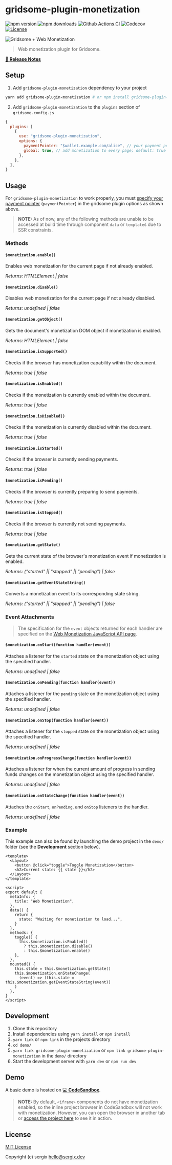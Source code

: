 # gridsome-plugin-monetization

[![npm version][npm-version-src]][npm-version-href]
[![npm downloads][npm-downloads-src]][npm-downloads-href]
[![Github Actions CI][github-actions-ci-src]][github-actions-ci-href]
[![Codecov][codecov-src]][codecov-href]
[![License][license-src]][license-href]

![Gridsome + Web Monetization](assets/gridsome_webmo_logo.svg)

> Web monetization plugin for Gridsome.

[📖 **Release Notes**](./CHANGELOG.md)

## Setup

1. Add `gridsome-plugin-monetization` dependency to your project

```bash
yarn add gridsome-plugin-monetization # or npm install gridsome-plugin-monetization
```

2. Add `gridsome-plugin-monetization` to the `plugins` section of `gridsome.config.js`

```js
{
  plugins: [
    {
      use: "gridsome-plugin-monetization",
      options: {
        paymentPointer: "$wallet.example.com/alice", // your payment pointer
        global: true, // add monetization to every page; default: true
      },
    },
  ],
}
```

## Usage

For `gridsome-plugin-monetization` to work properly, you must [specify your payment pointer](https://paymentpointers.org/) (`paymentPointer`) in the gridsome plugin options as shown above.

> **NOTE:** As of now, any of the following methods are unable to be accessed at build time through component `data` or `template`s due to SSR constraints.

### Methods

#### `$monetization.enable()`

Enables web monetization for the current page if not already enabled.

_Returns: HTMLElement | false_

#### `$monetization.disable()`

Disables web monetization for the current page if not already disabled.

_Returns: undefined | false_

#### `$monetization.getObject()`

Gets the document's monetization DOM object if monetization is enabled.

_Returns: HTMLElement | false_

#### `$monetization.isSupported()`

Checks if the browser has monetization capability within the document.

_Returns: true | false_

#### `$monetization.isEnabled()`

Checks if the monetization is currently enabled within the document.

_Returns: true | false_

#### `$monetization.isDisabled()`

Checks if the monetization is currently disabled within the document.

_Returns: true | false_

#### `$monetization.isStarted()`

Checks if the browser is currently sending payments.

_Returns: true | false_

#### `$monetization.isPending()`

Checks if the browser is currently preparing to send payments.

_Returns: true | false_

#### `$monetization.isStopped()`

Checks if the browser is currently not sending payments.

_Returns: true | false_

#### `$monetization.getState()`

Gets the current state of the browser's monetization event if monetization is enabled.

_Returns: ("started" || "stopped" || "pending") | false_

#### `$monetization.getEventStateString()`

Converts a monetization event to its corresponding state string.

_Returns: ("started" || "stopped" || "pending") | false_

### Event Attachments

> The specification for the `event` objects returned for each handler are specified on the [Web Monetization JavaScript API page](https://webmonetization.org/docs/api).

#### `$monetization.onStart(function handler(event))`

Attaches a listener for the `started` state on the monetization object using the specified handler.

_Returns: undefined | false_

#### `$monetization.onPending(function handler(event))`

Attaches a listener for the `pending` state on the monetization object using the specified handler.

_Returns: undefined | false_

#### `$monetization.onStop(function handler(event))`

Attaches a listener for the `stopped` state on the monetization object using the specified handler.

_Returns: undefined | false_

#### `$monetization.onProgressChange(function handler(event))`

Attaches a listener for when the current amount of progress in sending funds changes on the monetization object using the specified handler.

_Returns: undefined | false_

#### `$monetization.onStateChange(function handler(event))`

Attaches the `onStart`, `onPending`, and `onStop` listeners to the handler.

_Returns: undefined | false_

### Example

This example can also be found by launching the demo project in the `demo/` folder (see the **Development** section below).

```vue
<template>
  <Layout>
    <button @click="toggle">Toggle Monetization</button>
    <h2>Current state: {{ state }}</h2>
  </Layout>
</template>

<script>
export default {
  metaInfo: {
    title: "Web Monetization",
  },
  data() {
    return {
      state: "Waiting for monetization to load...",
    }
  },
  methods: {
    toggle() {
      this.$monetization.isEnabled()
        ? this.$monetization.disable()
        : this.$monetization.enable()
    },
  },
  mounted() {
    this.state = this.$monetization.getState()
    this.$monetization.onStateChange(
      (event) => (this.state = this.$monetization.getEventStateString(event))
    )
  },
}
</script>
```

## Development

1. Clone this repository
2. Install dependencies using `yarn install` or `npm install`
3. `yarn link` or `npm link` in the projects directory
4. `cd demo/`
5. `yarn link gridsome-plugin-monetization` or `npm link gridsome-plugin-monetization` in the `demo/` directory
6. Start the development server with `yarn dev` or `npm run dev`

## Demo

A basic demo is hosted on [💻 **CodeSandbox**](https://codesandbox.io/embed/gridsome-plugin-monetization-3nf3w?fontsize=14&hidenavigation=1&theme=light).

> **NOTE:** By default, `<iframe>` components do not have monetization enabled, so the inline project browser in CodeSandbox will not work with monetization. However, you can open the browser in another tab or [access the project here](https://3nf3w.sse.codesandbox.io/) to see it in action.

## License

[MIT License](./LICENSE)

Copyright (c) sergix <hello@sergix.dev>

<!-- Badges -->

[npm-version-src]: https://img.shields.io/npm/v/gridsome-plugin-monetization/latest.svg
[npm-version-href]: https://npmjs.com/package/gridsome-plugin-monetization
[npm-downloads-src]: https://img.shields.io/npm/dt/gridsome-plugin-monetization.svg
[npm-downloads-href]: https://npmjs.com/package/gridsome-plugin-monetization
[github-actions-ci-src]: https://github.com//workflows/ci/badge.svg
[github-actions-ci-href]: https://github.com//actions?query=workflow%3Aci
[codecov-src]: https://img.shields.io/codecov/c/github/.svg
[codecov-href]: https://codecov.io/gh/
[license-src]: https://img.shields.io/npm/l/gridsome-plugin-monetization.svg
[license-href]: https://npmjs.com/package/gridsome-plugin-monetization
